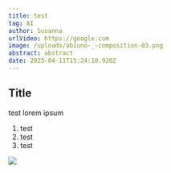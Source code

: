 ```yaml
---
title: test
tag: AI
author: Susanna
urlVideo: https://google.com
image: /uploads/abiuno-_-composition-03.png
abstract: abstract
date: 2025-04-11T15:24:10.920Z
---
```

## **T﻿itle**



t﻿est lorem ipsum



1. t﻿est
2. t﻿est
3. t﻿est

![](/uploads/acta-logix.png)